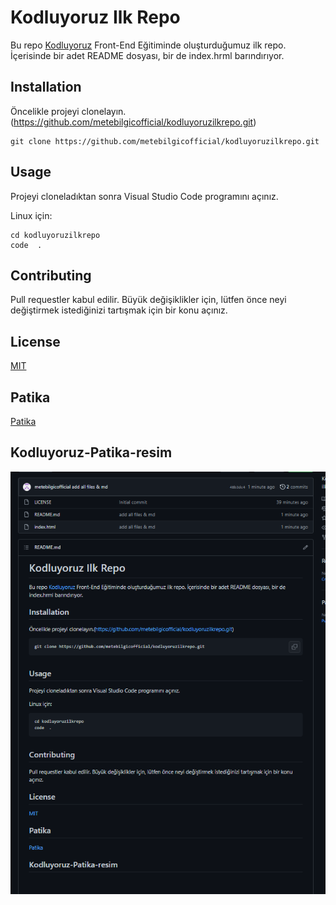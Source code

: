 # Kodluyoruz Ilk Repo
Bu repo [Kodluyoruz](https://kodluyoruz.org/tr/kodluyoruz/) Front-End Eğitiminde oluşturduğumuz ilk repo. İçerisinde bir adet README dosyası, bir de index.hrml barındırıyor.

## Installation
Öncelikle projeyi clonelayın.(https://github.com/metebilgicofficial/kodluyoruzilkrepo.git)

```
git clone https://github.com/metebilgicofficial/kodluyoruzilkrepo.git
```

## Usage
Projeyi cloneladıktan sonra Visual Studio Code programını açınız.

Linux için:

```
cd kodluyoruzilkrepo
code  .
```

## Contributing

Pull requestler kabul edilir. Büyük değişiklikler için, lütfen önce neyi değiştirmek istediğinizi tartışmak için bir konu açınız.

## License

[MIT](https://tr.wikipedia.org/wiki/MIT_Lisans%C4%B1)

## Patika

[Patika](https://www.patika.dev/tr)

## Kodluyoruz-Patika-resim
![](img/resim.png)
